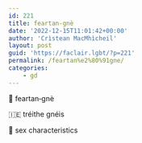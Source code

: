 ```yaml
---
id: 221
title: feartan‑gnè
date: '2022-12-15T11:01:42+00:00'
author: 'Crìstean MacMhìcheil'
layout: post
guid: 'https://faclair.lgbt/?p=221'
permalink: /feartan%e2%80%91gne/
categories:
    - gd
---
```


&#x1f3f4;&#xe0067;&#xe0062;&#xe0073;&#xe0063;&#xe0074;&#xe007f; feartan‑gnè

&#x1f1ee;&#x1f1ea; tréithe gnéis

&#x1f3f4;&#xe0067;&#xe0062;&#xe0065;&#xe006e;&#xe0067;&#xe007f; sex characteristics
